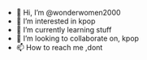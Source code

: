 - 👋 Hi, I’m @wonderwomen2000
- 👀 I’m interested in kpop
- 🌱 I’m currently learning stuff
- 💞️ I’m looking to collaborate on, kpop
- 📫 How to reach me ,dont

<!---
wonderwomen2000/wonderwomen2000 is a ✨ special ✨ repository because its `README.md` (this file) appears on your GitHub profile.
You can click the Preview link to take a look at your changes.
--->
